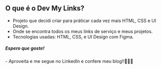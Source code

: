 ## O que é o Dev My Links?
- Projeto que decidi criar para práticar cada vez mais HTML, CSS e UI Design.
- Onde se encontra todos os meus links de serviço e meus projetos.
- Tecnologias usadas: HTML, CSS, e UI Design com Figma.

<h5>Espero que goste!</h5>
- Aproveita e me segue no LinkedIn e confere meu blog!!🧑‍💻💜
